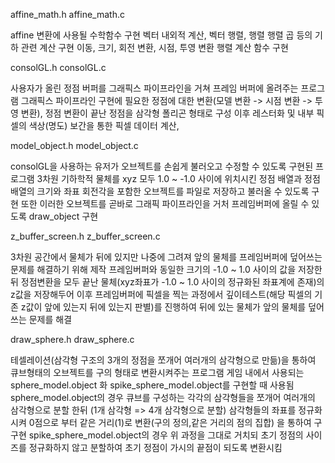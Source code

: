 affine_math.h
affine_math.c

affine 변환에 사용될 수학함수 구현
벡터 내외적 계산, 벡터 행렬, 행렬 행렬 곱 등의 기하 관련 계산 구현
이동, 크기, 회전 변환, 시점, 투영 변환 행렬 계산 함수 구현


consolGL.h
consolGL.c

사용자가 올린 정점 버퍼를 그래픽스 파이프라인을 거쳐
프레임 버퍼에 올려주는 프로그램
그래픽스 파이프라인 구현에 필요한
정점에 대한 변환(모델 변환 -> 시점 변환 -> 투영 변환),
정점 변환이 끝난 정점을 삼각형 폴리곤 형태로 구성
이후 레스터화 및 내부 픽셀의 색상(명도) 보간을 통한 픽셀 데이터 계산,


model_object.h
model_object.c

consolGL을 사용하는 유저가 오브젝트를 손쉽게 불러오고 수정할 수 있도록 구현된 프로그램
3차원 기하학적 물체를 xyz 모두 1.0 ~ -1.0 사이에 위치시킨 정점 배열과
정점 배열의 크기와 좌표 회전각을 포함한 오브젝트를 파일로 저장하고 불러올 수 있도록 구현
또한 이러한 오브젝트를 곧바로 그래픽 파이프라인을 거처 프레임버퍼에 올릴 수 있도록
draw_object 구현


z_buffer_screen.h
z_buffer_screen.c

3차원 공간에서 물체가 뒤에 있지만 나중에 그려져 앞의 물체를 프레임버퍼에 
덮어쓰는 문제를 해결하기 위해 제작
프레임버퍼와 동일한 크기의 -1.0 ~ 1.0 사이의 값을 저장한뒤
정점변환을 모두 끝난 물체(xyz좌표가 -1.0 ~ 1.0 사이의 정규화된 좌표계에 존재)의 z값을 저장해두어
이후 프레임버퍼에 픽셀을 찍는 과정에서 깊이테스트(해당 픽셀의 기존 z값이 앞에 있는지 뒤에 있는지 판별)를
진행하여 뒤에 있는 물체가 앞의 물체를 덮어쓰는 문제를 해결


draw_sphere.h
draw_sphere.c

테셀레이션(삼각형 구조의 3개의 정점을 쪼개어 여러개의 삼각형으로 만듦)을 통하여
큐브형태의 오브젝트를 구의 형태로 변환시켜주는 프로그램
게임 내에서 사용되는 sphere_model.object 화 spike_sphere_model.object를 구현할 때 사용됨
sphere_model.object의 경우 큐브를 구성하는 각각의 삼각형들을 쪼개어 여러개의 삼각형으로 분할 한뒤
(1개 삼각형 => 4개 삼각형으로 분할) 
삼각형들의 좌표를 정규화시켜 0점으로 부터 같은 거리(1)로 변환(구의 정의,같은 거리의 점의 집합)
을 통하여 구 구현
spike_sphere_model.object의 경우 위 과정을 그대로 거치되 초기 정점의 사이즈를 정규화하지 않고 분할하여
초기 정점이 가시의 끝점이 되도록 변환시킴
